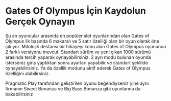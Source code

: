# Gates Of Olympus İçin Kaydolun Gerçek Oynayın

Şu an oyuncular arasında en popüler slot oyunlarından olan Gates of Olympus ilk başında 6 makaralı ve 5 satır özelliği olan bir oyun olarak öne çıkıyor. Mitolojik destansı bir hikayeyi konu alan Gates of Olympus oyununun 2 farklı versiyonu mevcut. Standart sürüm ve yeni çıkan 1000 sürümü arasında tercih yaparak oynayabilirsiniz. 2 ayrı modu bulunan oyunda isterseniz giriş yaptıktan sonra ayarları yapabilir ve standart şeklilde oynayabilirsiniz. Ya da özellik modunu aktif ederek Gates of Olympus özelliğini alabilirsiniz.

Pragmatic Play tarafından geliştirilen oyunu beğendiyseniz yine aynı firmanın Sweet Bonanza ve Big Bass Bonanza gibi oyunlarına da bakabilirsiniz
